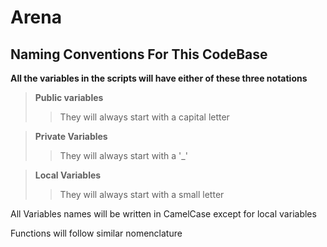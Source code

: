 # Arena

## Naming Conventions For This CodeBase
**All the variables in the scripts will have either of these three notations**
> **Public variables**
>> They will always start with a capital letter

> **Private Variables**
>> They will always start with a '_'

> **Local Variables**
>> They will always start with a small letter

All Variables names will be written in CamelCase except for local variables

Functions will follow similar nomenclature
